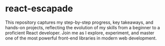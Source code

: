 # react-escapade
This repository captures my step-by-step progress, key takeaways, and hands-on projects, reflecting the evolution of my skills from a beginner to a proficient React developer. Join me as I explore, experiment, and master one of the most powerful front-end libraries in modern web development.

